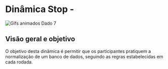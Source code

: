 # Dinâmica Stop - 
![Gifs animados Dado 7](https://github.com/user-attachments/assets/cb966953-dff4-40d4-94e0-4c7f138d7d70)
## Visão geral e objetivo
O objetivo desta dinâmica é permitir que os participantes pratiquem a normalização de
um banco de dados, seguindo as regras estabelecidas em cada rodada.

